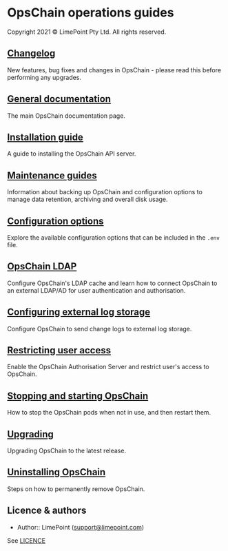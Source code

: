 # OpsChain operations guides

Copyright 2021 © LimePoint Pty Ltd. All rights reserved.

## [Changelog](../../CHANGELOG.md)

New features, bug fixes and changes in OpsChain - please read this before performing any upgrades.

## [General documentation](../README.md)

The main OpsChain documentation page.

## [Installation guide](installation.md)

A guide to installing the OpsChain API server.

## [Maintenance guides](maintenance/README.md)

Information about backing up OpsChain and configuration options to manage data retention, archiving and overall disk usage.

## [Configuration options](configuring_opschain.md)

Explore the available configuration options that can be included in the `.env` file.

## [OpsChain LDAP](opschain_ldap.md)

Configure OpsChain's LDAP cache and learn how to connect OpsChain to an external LDAP/AD for user authentication and authorisation.

## [Configuring external log storage](log_forwarding.md)

Configure OpsChain to send change logs to external log storage.

## [Restricting user access](restricting_user_access.md)

Enable the OpsChain Authorisation Server and restrict user's access to OpsChain.

## [Stopping and starting OpsChain](stopping_and_starting.md)

How to stop the OpsChain pods when not in use, and then restart them.

## [Upgrading](upgrading.md)

Upgrading OpsChain to the latest release.

## [Uninstalling OpsChain](uninstall.md)

Steps on how to permanently remove OpsChain.

## Licence & authors

- Author:: LimePoint (support@limepoint.com)

See [LICENCE](/LICENCE.md)
